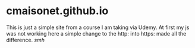 # cmaisonet.github.io
This is just a simple site from a course I am taking via Udemy. 
At first my js was not working here a simple change to the http: into https: made all the difference. *smh* 
